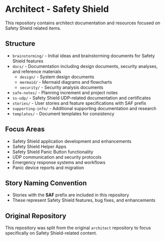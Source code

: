 # Architect - Safety Shield

This repository contains architect documentation and resources focused on Safety Shield related items.

## Structure

- `brainstorming/` - Initial ideas and brainstorming documents for Safety Shield features
- `docs/` - Documentation including design documents, security analyses, and reference materials
  - `design/` - System design documents
  - `mermaid/` - Mermaid diagrams and flowcharts
  - `security/` - Security analysis documents
- `safe-notes/` - Planning increment and project notes
- `ss-udp/` - Safety Shield UDP-related documentation and certificates
- `stories/` - User stories and feature specifications with SAF prefix
- `supporting-info/` - Additional supporting documentation and research
- `templates/` - Document templates for consistency

## Focus Areas

- Safety Shield application development and enhancements
- Safety Shield Helper Apps
- Safety Shield Panic Button functionality
- UDP communication and security protocols
- Emergency response systems and workflows
- Panic device reports and migration

## Story Naming Convention

- Stories with the **SAF** prefix are included in this repository
- These represent Safety Shield features, bug fixes, and enhancements

## Original Repository

This repository was split from the original `architect` repository to focus specifically on Safety Shield-related content.

